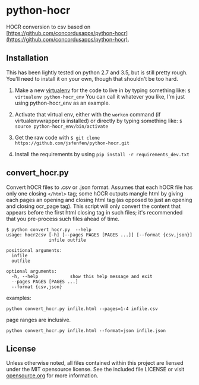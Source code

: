 # python-hocr

HOCR conversion to csv based on [https://github.com/concordusapps/python-hocr](https://github.com/concordusapps/python-hocr).

## Installation

This has been lightly tested on python 2.7 and 3.5, but is still pretty rough. You'll need to install it on your own, though that shouldn't be too hard. 

1. Make a new [virtualenv](https://virtualenv.readthedocs.org/en/latest/) for the code to live in by typing something like:
`$ virtualenv python-hocr_env`
You can call it whatever you like, I'm just using python-hocr_env as an example.

2. Activate that virtual env, either with the `workon` command (if virtualenvwrapper is installed) or directly by typing something like: `$ source python-hocr_env/bin/activate`
3. Get the raw code with `$ git clone https://github.com/jsfenfen/python-hocr.git`
4. Install the requirements by using `pip install -r requirements_dev.txt`


## convert_hocr.py

Convert hOCR files to .csv or .json format.
Assumes that each hOCR file has only one closing `</html>` tag; some hOCR outputs mangle html by giving each pages an opening and closing html tag (as opposed to just an opening and closing ocr_page tag). This script will only convert the content that appears before the first html closing tag in such files; it's recommended that you pre-process such files ahead of time. 
	
	$ python convert_hocr.py  --help
	usage: hocr2csv [-h] [--pages PAGES [PAGES ...]] [--format {csv,json}]
	                infile outfile
	
	positional arguments:
	  infile
	  outfile
	
	optional arguments:
	  -h, --help            show this help message and exit
	  --pages PAGES [PAGES ...]
	  --format {csv,json}

examples:

	python convert_hocr.py infile.html --pages=1-4 infile.csv

page ranges are inclusive. 

	python convert_hocr.py infile.html --format=json infile.json


## License

Unless otherwise noted, all files contained within this project are liensed under the MIT opensource license. See the included file LICENSE or visit [opensource.org][] for more information.

[opensource.org]: http://opensource.org/licenses/MIT
